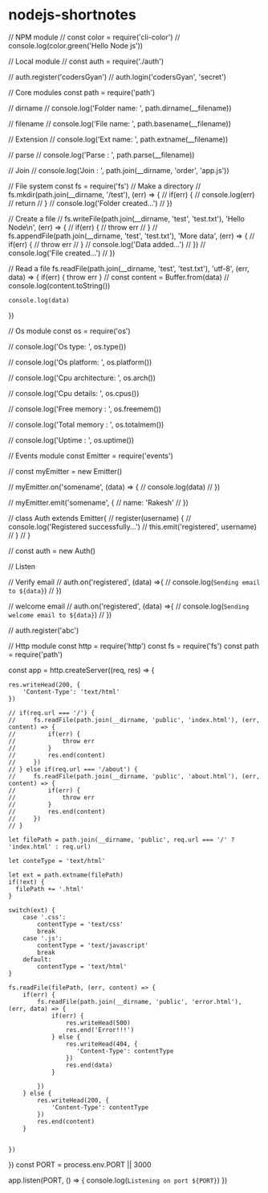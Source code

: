 # nodejs-shortnotes

  
// NPM module 
// const color = require('cli-color')
// console.log(color.green('Hello Node js'))

// Local module
// const auth = require('./auth')

// auth.register('codersGyan')
// auth.login('codersGyan', 'secret')

// Core modules
const path = require('path')


// dirname 
// console.log('Folder name: ', path.dirname(__filename))

// filename
// console.log('File name: ', path.basename(__filename))

// Extension
// console.log('Ext name: ', path.extname(__filename))

// parse 
// console.log('Parse : ', path.parse(__filename))

// Join 
// console.log('Join : ', path.join(__dirname, 'order', 'app.js'))

// File system 
const fs = require('fs')
// Make a directory 
// fs.mkdir(path.join(__dirname, '/test'), (err) => {
//     if(err) {
//         console.log(err)
//         return
//     }
//     console.log('Folder created...')
// })

// Create a file
// fs.writeFile(path.join(__dirname, 'test', 'test.txt'), 'Hello Node\n', (err) => {
//     if(err) {
//         throw err
//     }
//     fs.appendFile(path.join(__dirname, 'test', 'test.txt'), 'More data', (err) => {
//         if(err) {
//             throw err
//         } 
//         console.log('Data added...') 
//     })
//     console.log('File created...')
// })

// Read a file 
fs.readFile(path.join(__dirname, 'test', 'test.txt'), 'utf-8', (err, data) => {
    if(err) {
        throw err
    }
    //  const content = Buffer.from(data)
    // console.log(content.toString())

    console.log(data)
})



















// Os module 
const os = require('os')

// console.log('Os type: ', os.type())

// console.log('Os platform: ', os.platform()) 

// console.log('Cpu architecture: ', os.arch())

// console.log('Cpu details: ', os.cpus())

// console.log('Free memory : ', os.freemem())

// console.log('Total memory : ', os.totalmem())

// console.log('Uptime : ', os.uptime())


// Events module 
const Emitter = require('events')

// const myEmitter = new Emitter()

// myEmitter.on('somename', (data) => {
//     console.log(data)
// })

// myEmitter.emit('somename', {
//     name: 'Rakesh'
// })

// class Auth extends Emitter{
//     register(username) {
//         console.log('Registered successfully...')
//         this.emit('registered', username)
//     }
// }

// const auth = new Auth()

// Listen

// Verify email
// auth.on('registered', (data) =>{
//     console.log(`Sending email to ${data}`)
// })

// welcome email 
// auth.on('registered', (data) =>{
//     console.log(`Sending welcome email to ${data}`)
// })


// auth.register('abc')






// Http module 
const http = require('http')
const fs = require('fs')
const path = require('path')

const app = http.createServer((req, res) => {

    res.writeHead(200, {
        'Content-Type': 'text/html'
    })

    // if(req.url === '/') {
    //     fs.readFile(path.join(__dirname, 'public', 'index.html'), (err, content) => {
    //         if(err) {
    //             throw err
    //         }
    //         res.end(content)
    //     })
    // } else if(req.url === '/about') {
    //     fs.readFile(path.join(__dirname, 'public', 'about.html'), (err, content) => {
    //         if(err) {
    //             throw err
    //         }
    //         res.end(content)
    //     })
    // }

    let filePath = path.join(__dirname, 'public', req.url === '/' ? 'index.html' : req.url) 

    let conteType = 'text/html'

    let ext = path.extname(filePath)
    if(!ext) {
      filePath += '.html' 
    }

    switch(ext) {
        case '.css': 
            contentType = 'text/css'
            break
        case '.js': 
            contentType = 'text/javascript'
            break
        default: 
            contentType = 'text/html' 
    }

    fs.readFile(filePath, (err, content) => {
        if(err) {
            fs.readFile(path.join(__dirname, 'public', 'error.html'), (err, data) => {
                if(err) {
                    res.writeHead(500)
                    res.end('Error!!!')  
                } else {
                    res.writeHead(404, {
                       'Content-Type': contentType 
                    })
                    res.end(data)
                }
                
            })
        } else {
            res.writeHead(200, {
                'Content-Type': contentType 
            })
            res.end(content)
        }
        

    })
    
})
const PORT = process.env.PORT || 3000

app.listen(PORT, () => {
    console.log(`Listening on port ${PORT}`)
})
